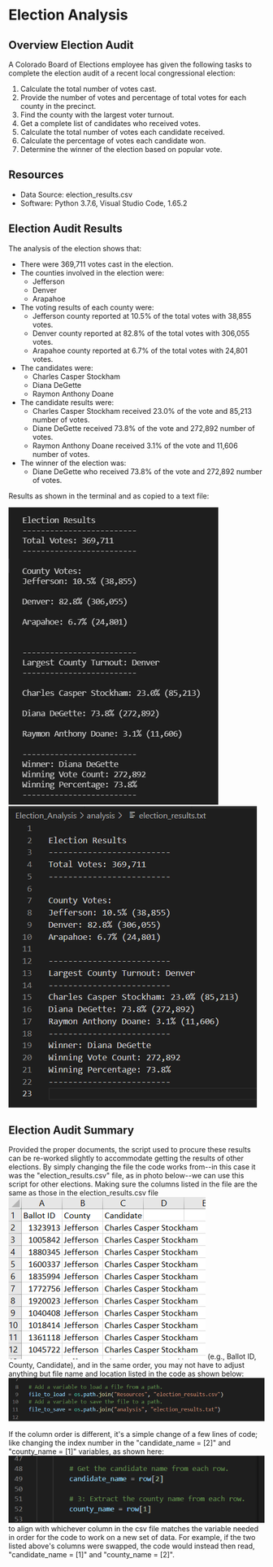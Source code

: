 # Election Analysis

## Overview Election Audit
A Colorado Board of Elections employee has given the following tasks to complete the election audit of a recent local congressional election:

1. Calculate the total number of votes cast.
2. Provide the number of votes and percentage of total votes for each county in the precinct.
2. Find the county with the largest voter turnout.
3. Get a complete list of candidates who received votes.
4. Calculate the total number of votes each candidate received.
5. Calculate the percentage of votes each candidate won.
6. Determine the winner of the election based on popular vote.

## Resources
- Data Source: election_results.csv
- Software: Python 3.7.6, Visual Studio Code, 1.65.2 

## Election Audit Results
The analysis of the election shows that:
- There were 369,711 votes cast in the election.
- The counties involved in the election were:
  - Jefferson
  - Denver
  - Arapahoe
- The voting results of each county were:
  - Jefferson county reported at 10.5% of the total votes with 38,855 votes.
  - Denver county reported at 82.8% of the total votes with 306,055 votes.
  - Arapahoe county reported at 6.7% of the total votes with 24,801 votes.
- The candidates were:
  - Charles Casper Stockham
  - Diana DeGette
  - Raymon Anthony Doane
- The candidate results were:
  - Charles Casper Stockham received 23.0% of the vote and 85,213 number of votes.
  - Diane DeGette received 73.8% of the vote and 272,892 number of votes.
  - Raymon Anthony Doane received 3.1% of the vote and 11,606 number of votes.
- The winner of the election was:
  - Diane DeGette who received 73.8% of the vote and 272,892 number of votes.

Results as shown in the terminal and as copied to a text file:

![Terminal Code Results](electiontermresults.png) ![Text Code Results](electiontxtresults.png)

## Election Audit Summary
Provided the proper documents, the script used to procure these results can be re-worked slightly to accommodate getting the results of other elections. By simply changing the file the code works from--in this case it was the "election_results.csv" file, as in photo below--we can use this script for other elections. Making sure the columns listed in the file are the same as those in the election_results.csv file ![Election Results CSV](electionxclss.png) (e.g., Ballot ID, County, Candidate), and in the same order, you may not have to adjust anything but file name and location listed in the code as shown below:
![File Location Code](electioncode2.png)

If the column order is different, it's a simple change of a few lines of code; like changing the index number in the "candidate_name = [2]" and "county_name = [1]" variables, as shown here:
![Variable Code](electioncode1.png) 
to align with whichever column in the csv file matches the variable needed in order for the code to work on a new set of data. For example, if the two listed above's columns were swapped, the code would instead then read, "candidate_name = [1]" and "county_name = [2]".
